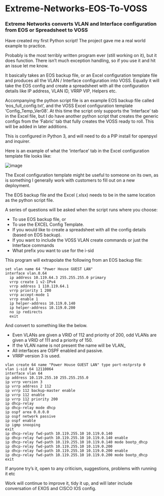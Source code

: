 # Extreme-Networks-EOS-To-VOSS
### Extreme Networks converts VLAN and Interface configuration from EOS or Spreadsheet to VOSS

Have created my first Python script! The project gave me a real world example to practice.

Probably is the most terribly written program ever (still working on it), but it does function. There isn’t much exception handling, so if you use it and hit an issue let me know.

It basically takes an EOS backup file, or an Excel configuration template file and produces all the VLAN / Interface configuration into VOSS. Equally it will take the EOS config and create a spreadsheet with all the configuration details like IP address, VLAN ID, VRRP VIP, Helpers etc.

Accompanying the python script file is an example EOS backup file called ‘eos_full_config.txt’, and the VOSS Excel configuration template ‘Config_Temp_Ver08’. At this time the script only supports the ‘Interface’ tab in the Excel file, but I do have another python script that creates the generic configs from the ‘Fabric’ tab that fully creates the VOSS ready to roll. This will be added in later additions.

This is configured in Python 3, and will need to do a PIP install for openpyxl and inquirer.

Here is an example of what the ‘interface’ tab in the Excel configuration template file looks like:

 ![image](https://user-images.githubusercontent.com/98659474/151671260-529cc575-90bc-4b24-961a-92ef970b5c6f.png)

The Excel configuration template might be useful to someone on its own, as is something I generally work with customers to fill out on a new deployment.

The EOS backup file and the Excel (.xlsx) needs to be in the same location as the python script file.

A series of questions will be asked when the script runs where you choose:

* To use EOS backup file, or
* To use the EXCEL Config Template.
* If you would like to create a spreadsheet with all the config details (based on EOS backup).
* If you want to include the VOSS VLAN create commands or just the Interface commands
* What prefix you want to use for the i-sid

This program will extrapolate the following from an EOS backup file:
```
set vlan name 64 "Power House GUEST LAN"
interface vlan.0.64
  ip address 10.119.64.3 255.255.255.0 primary
  vrrp create 1 v2-IPv4
  vrrp address 1 110.119.64.1 
  vrrp priority 1 200
  vrrp accept-mode 1
  vrrp enable 1
  ip helper-address 10.119.0.140 
  ip helper-address 10.119.0.200 
  no ip redirects
  exit
```
And convert to something like the below.

* Even VLANs are given a VRID of 112 and priority of 200, odd VLANs are given a VRID of 111 and a priority of 150.
* If the VLAN name is not present the name will be VLAN_<VLAN ID>
* All interfaces are OSPF enabled and passive.
* VRRP version 3 is used.
```
vlan create 64 name "Power House GUEST LAN" type port-mstprstp 0
vlan i-sid 64 12110064
interface vlan 64
ip address 10.119.255.10 255.255.255.0
ip vrrp version 3
ip vrrp address 2 112 
ip vrrp 112 backup-master enable
ip vrrp 112 enable
ip vrrp 112 priority 200
ip dhcp-relay
ip dhcp-relay mode dhcp
ip ospf area 0.0.0.0
ip ospf network passive
ip ospf enable
ip igmp snooping
exit
ip dhcp-relay fwd-path 10.119.255.10 10.119.0.140
ip dhcp-relay fwd-path 10.119.255.10 10.119.0.140 enable
ip dhcp-relay fwd-path 10.119.255.10 10.119.0.140 mode bootp_dhcp
ip dhcp-relay fwd-path 10.119.255.10 10.119.0.200 
ip dhcp-relay fwd-path 10.119.255.10 10.119.0.200 enable
ip dhcp-relay fwd-path 10.119.255.10 10.119.0.200 mode bootp_dhcp
exit
```
If anyone try’s it, open to any criticism, suggestions, problems with running it etc

Work will continue to improve it, tidy it up, and will later include conversation of EXOS and CISCO IOS config.
